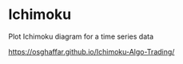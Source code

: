 # Ichimoku

Plot Ichimoku diagram for a time series data

https://osghaffar.github.io/Ichimoku-Algo-Trading/
